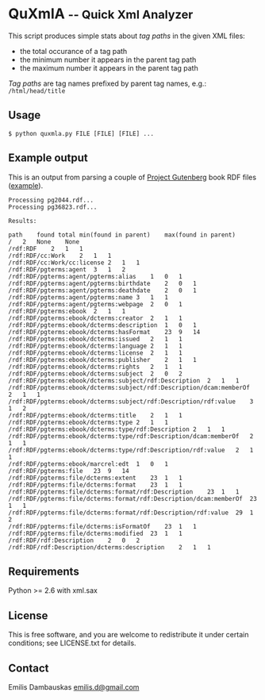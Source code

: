 
# QuXmlA <small>-- Quick Xml Analyzer</small>

This script produces simple stats about _tag paths_ in the given XML files:

- the total occurance of a tag path
- the minimum number it appears in the parent tag path
- the maximum number it appears in the parent tag path

_Tag paths_ are tag names prefixed by parent tag names, e.g.: `/html/head/title`

## Usage

    $ python quxmla.py FILE [FILE] [FILE] ...

## Example output

This is an output from parsing a couple of [Project Gutenberg](http://gutenberg.org/) book RDF files ([example](http://www.gutenberg.org/ebooks/2044.rdf)).

    Processing pg2044.rdf...
    Processing pg36823.rdf...

    Results:

    path    found total min(found in parent)    max(found in parent)
    /   2   None    None
    /rdf:RDF    2   1   1
    /rdf:RDF/cc:Work    2   1   1
    /rdf:RDF/cc:Work/cc:license 2   1   1
    /rdf:RDF/pgterms:agent  3   1   2
    /rdf:RDF/pgterms:agent/pgterms:alias    1   0   1
    /rdf:RDF/pgterms:agent/pgterms:birthdate    2   0   1
    /rdf:RDF/pgterms:agent/pgterms:deathdate    2   0   1
    /rdf:RDF/pgterms:agent/pgterms:name 3   1   1
    /rdf:RDF/pgterms:agent/pgterms:webpage  2   0   1
    /rdf:RDF/pgterms:ebook  2   1   1
    /rdf:RDF/pgterms:ebook/dcterms:creator  2   1   1
    /rdf:RDF/pgterms:ebook/dcterms:description  1   0   1
    /rdf:RDF/pgterms:ebook/dcterms:hasFormat    23  9   14
    /rdf:RDF/pgterms:ebook/dcterms:issued   2   1   1
    /rdf:RDF/pgterms:ebook/dcterms:language 2   1   1
    /rdf:RDF/pgterms:ebook/dcterms:license  2   1   1
    /rdf:RDF/pgterms:ebook/dcterms:publisher    2   1   1
    /rdf:RDF/pgterms:ebook/dcterms:rights   2   1   1
    /rdf:RDF/pgterms:ebook/dcterms:subject  2   0   2
    /rdf:RDF/pgterms:ebook/dcterms:subject/rdf:Description  2   1   1
    /rdf:RDF/pgterms:ebook/dcterms:subject/rdf:Description/dcam:memberOf    2   1   1
    /rdf:RDF/pgterms:ebook/dcterms:subject/rdf:Description/rdf:value    3   1   2
    /rdf:RDF/pgterms:ebook/dcterms:title    2   1   1
    /rdf:RDF/pgterms:ebook/dcterms:type 2   1   1
    /rdf:RDF/pgterms:ebook/dcterms:type/rdf:Description 2   1   1
    /rdf:RDF/pgterms:ebook/dcterms:type/rdf:Description/dcam:memberOf   2   1   1
    /rdf:RDF/pgterms:ebook/dcterms:type/rdf:Description/rdf:value   2   1   1
    /rdf:RDF/pgterms:ebook/marcrel:edt  1   0   1
    /rdf:RDF/pgterms:file   23  9   14
    /rdf:RDF/pgterms:file/dcterms:extent    23  1   1
    /rdf:RDF/pgterms:file/dcterms:format    23  1   1
    /rdf:RDF/pgterms:file/dcterms:format/rdf:Description    23  1   1
    /rdf:RDF/pgterms:file/dcterms:format/rdf:Description/dcam:memberOf  23  1   1
    /rdf:RDF/pgterms:file/dcterms:format/rdf:Description/rdf:value  29  1   2
    /rdf:RDF/pgterms:file/dcterms:isFormatOf    23  1   1
    /rdf:RDF/pgterms:file/dcterms:modified  23  1   1
    /rdf:RDF/rdf:Description    2   0   2
    /rdf:RDF/rdf:Description/dcterms:description    2   1   1


## Requirements

Python >= 2.6 with xml.sax


## License

This is free software, and you are welcome to redistribute it under certain conditions; see LICENSE.txt for details.


## Contact

Emilis Dambauskas <emilis.d@gmail.com>


